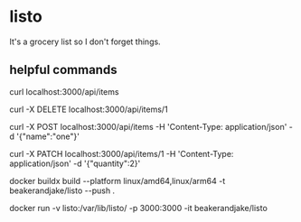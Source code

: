 # listo
It's a grocery list so I don't forget things.


## helpful commands 
curl localhost:3000/api/items

curl -X DELETE localhost:3000/api/items/1

curl -X POST localhost:3000/api/items -H 'Content-Type: application/json' -d '{"name":"one"}'

curl -X PATCH localhost:3000/api/items/1 -H 'Content-Type: application/json' -d '{"quantity":2}'

docker buildx build --platform linux/amd64,linux/arm64 -t beakerandjake/listo --push .

docker run -v listo:/var/lib/listo/ -p 3000:3000 -it beakerandjake/listo
